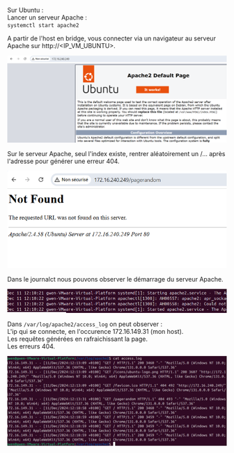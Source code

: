 Sur Ubuntu :  
Lancer un serveur Apache :  
`systemctl start apache2`  

A partir de l'host en bridge, vous connecter via un navigateur au serveur Apache sur http://<IP_VM_UBUNTU>.  

![log](/log/Loggin.png)  

Sur le serveur Apache, seul l'index existe, rentrer aléatoirement un /... après l'adresse pour générer une erreur 404.   

![log](/log/NotFound.png)  

Dans le journalct nous pouvons observer le démarrage du serveur Apache.  

![log](/log/log1.png)  

Dans `/var/log/apache2/access_log` on peut observer :  
L'ip qui se connecte, en l'occurence 172.16.149.31 (mon host).  
Les requêtes générées en rafraichissant la page.  
Les erreurs 404.  

![log](/log/log2.png)  


